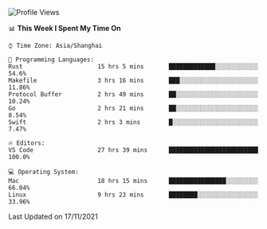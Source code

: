 <!--START_SECTION:waka-->
![Profile Views](http://img.shields.io/badge/Profile%20Views-1-blue)

📊 **This Week I Spent My Time On** 

```text
⌚︎ Time Zone: Asia/Shanghai

💬 Programming Languages: 
Rust                     15 hrs 5 mins       █████████████░░░░░░░░░░░░   54.6% 
Makefile                 3 hrs 16 mins       ███░░░░░░░░░░░░░░░░░░░░░░   11.86% 
Protocol Buffer          2 hrs 49 mins       ██░░░░░░░░░░░░░░░░░░░░░░░   10.24% 
Go                       2 hrs 21 mins       ██░░░░░░░░░░░░░░░░░░░░░░░   8.54% 
Swift                    2 hrs 3 mins        █░░░░░░░░░░░░░░░░░░░░░░░░   7.47%

🔥 Editors: 
VS Code                  27 hrs 39 mins      █████████████████████████   100.0%

💻 Operating System: 
Mac                      18 hrs 15 mins      ████████████████░░░░░░░░░   66.04% 
Linux                    9 hrs 23 mins       ████████░░░░░░░░░░░░░░░░░   33.96%

```


 Last Updated on 17/11/2021
<!--END_SECTION:waka-->
